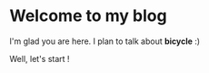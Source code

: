 # Welcome to my blog

I'm glad you are here. I plan to talk about **bicycle** :)

Well, let's start !
